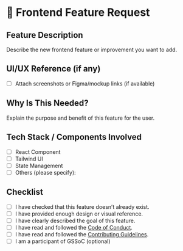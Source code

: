 # 🎨 Frontend Feature Request

## Feature Description

Describe the new frontend feature or improvement you want to add.

## UI/UX Reference (if any)

- [ ] Attach screenshots or Figma/mockup links (if available)

## Why Is This Needed?

Explain the purpose and benefit of this feature for the user.

## Tech Stack / Components Involved

- [ ] React Component
- [ ] Tailwind UI
- [ ] State Management
- [ ] Others (please specify):

## Checklist

- [ ] I have checked that this feature doesn’t already exist.
- [ ] I have provided enough design or visual reference.
- [ ] I have clearly described the goal of this feature.
- [ ] I have read and followed the [Code of Conduct](../CODE_OF_CONDUCT.md).
- [ ] I have read and followed the [Contributing Guidelines](../CONTRIBUTING.md).
- [ ] I am a participant of GSSoC (optional)
